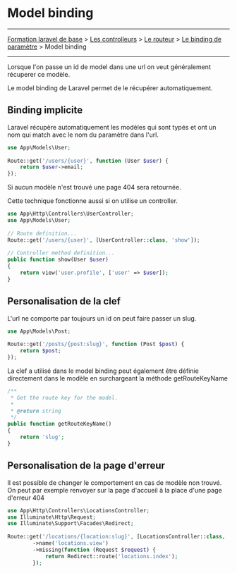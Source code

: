 # Model binding

---

[Formation laravel de base](../../README.md) > [Les controlleurs](../README.md) > [Le routeur](./README.md) >
[Le binding de paramètre](./README.md) > Model binding

---

Lorsque l'on passe un id de model dans une url on veut 
généralement récuperer ce modèle.

Le model binding de Laravel permet de le récupérer automatiquement.

## Binding implicite

Laravel récupère automatiquement les modèles qui sont typés et ont
un nom qui match avec le nom du paramètre dans l'url.

```php
use App\Models\User;
 
Route::get('/users/{user}', function (User $user) {
    return $user->email;
});
```

Si aucun modèle n'est trouvé une page 404 sera retournée.

Cette technique fonctionne aussi si on utilise un controller.

```php
use App\Http\Controllers\UserController;
use App\Models\User;
 
// Route definition...
Route::get('/users/{user}', [UserController::class, 'show']);
 
// Controller method definition...
public function show(User $user)
{
    return view('user.profile', ['user' => $user]);
}
```

## Personalisation de la clef

L'url ne comporte par toujours un id on peut faire passer un slug.

```php
use App\Models\Post;
 
Route::get('/posts/{post:slug}', function (Post $post) {
    return $post;
});
```

La clef a utilisé dans le model binding peut également être définie
directement dans le modèle en surchargeant la méthode getRouteKeyName

```php
/**
 * Get the route key for the model.
 *
 * @return string
 */
public function getRouteKeyName()
{
    return 'slug';
}
```

## Personalisation de la page d'erreur

Il est possible de changer le comportement en cas de modèle non trouvé.
On peut par exemple renvoyer sur la page d'accueil à la place 
d'une page d'erreur 404

```php
use App\Http\Controllers\LocationsController;
use Illuminate\Http\Request;
use Illuminate\Support\Facades\Redirect;
 
Route::get('/locations/{location:slug}', [LocationsController::class, 'show'])
        ->name('locations.view')
        ->missing(function (Request $request) {
            return Redirect::route('locations.index');
        });
```